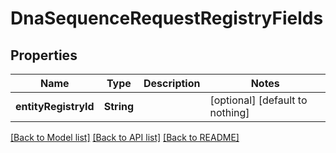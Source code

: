 # DnaSequenceRequestRegistryFields


## Properties
Name | Type | Description | Notes
------------ | ------------- | ------------- | -------------
**entityRegistryId** | **String** |  | [optional] [default to nothing]


[[Back to Model list]](../README.md#models) [[Back to API list]](../README.md#api-endpoints) [[Back to README]](../README.md)


